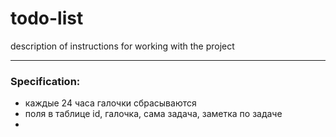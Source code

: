 # todo-list

description of instructions for working with the project

---

### Specification:

- каждые 24 часа галочки сбрасываются
- поля в таблице id, галочка, сама задача, заметка по задаче
-
